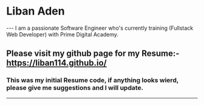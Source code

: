 # Liban Aden
--- I am a passionate Software Engineer who's currently training (Fullstack Web Developer) with Prime Digital Academy.
## Please visit my github page for my Resume:- https://liban114.github.io/
### This was my initial Resume code, if anything looks wierd, please give me suggestions and I will update.
---

